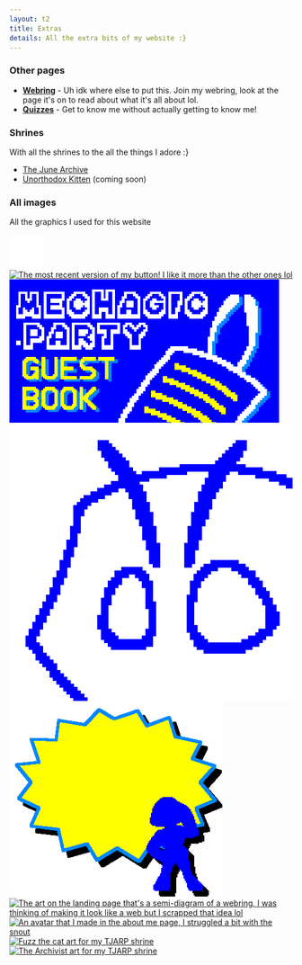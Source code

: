 ```yaml
---
layout: t2
title: Extras
details: All the extra bits of my website :}
---
```


### Other pages
- [**Webring**](gitgudring) - Uh idk where else to put this. Join my webring, look at the page it's on to read about what it's all about lol.
- [**Quizzes**](quizzes) - Get to know me without actually getting to know me!

### Shrines
With all the shrines to the all the things I adore :}

- [The June Archive](tjarp)
- [Unorthodox Kitten](unorthodox_kitten) (coming soon)

### All images
All the graphics I used for this website

<div class="box2">
    <div class="gallery">
        <a href="/2images/1bg.webp" data-caption="The white squares inside the blue squares, you can't see them on mobile though">
            <img class="tramb" src="/2images/1bg.webp" alt="The white squares inside the blue squares, you can't see them on mobile though">
        </a>
        <a href="/2images/1button.webp" data-caption="The most recent version of my button! I like it more than the other ones lol">
            <img class="tramb" src="/2images/1button.webp" alt="The most recent version of my button! I like it more than the other ones lol">
        </a>
        <a href="/2images/1guestbook.webp" data-caption="The art that links to my guestbook. I indulged myself and gave the paper antennae because I thought it would look neat, it does!">
            <img class="tramb" src="/2images/1guestbook.webp" alt="The art that links to my guestbook. I indulged myself and gave the paper antennae because I thought it would look neat, it does!">
        </a>
        <a href="/2images/1icon.webp" data-caption="Just an icon for the website, a simple blue and white drawing of my sona">
            <img class="tramb" src="/2images/1icon.webp" alt="Just an icon for the website, a simple blue and white drawing of my sona">
        </a>
        <a href="/2images/1pagenotfound.webp" data-caption="The art you'd see when going to a part of the website that doesn't exist, I'm pretty proud of it. It really pops out, in my opinion">
            <img class="tramb" src="/2images/1pagenotfound.webp" alt="The art you'd see when going to a part of the website that doesn't exist, I'm pretty proud of it. It really pops out, in my opinion">
        </a>
        <a href="/2images/1webring.webp" data-caption="The art on the landing page that's a semi-diagram of a webring, I was thinking of making it look like a web but I scrapped that idea lol">
            <img class="tramb" src="/2images/1webring.webp" alt="The art on the landing page that's a semi-diagram of a webring, I was thinking of making it look like a web but I scrapped that idea lol">
        </a>
        <a href="/2images/2avatar.webp" data-caption="An avatar that I made in the about me page, I struggled a bit with the snout">
            <img class="tramb" src="/2images/2avatar.webp" alt="An avatar that I made in the about me page, I struggled a bit with the snout">
        </a>
        <a href="/2images/3tjarpfuzz.webp" data-caption="Fuzz the cat art for my TJARP shrine">
            <img class="tramb" src="/2images/3tjarpfuzz.webp" alt="Fuzz the cat art for my TJARP shrine">
        </a>
        <a href="/2images/3tjarparchivist.webp" data-caption="The Archivist art for my TJARP shrine">
            <img class="tramb" src="/2images/3tjarparchivist.webp" alt="The Archivist art for my TJARP shrine">
        </a>
   </div>
</div>

<link rel="stylesheet" href="/1stylescripts/baguetteBox.min.css">
<script src="/1stylescripts/baguetteBox.min.js" charset="utf-8"></script>
<script type="text/javascript">
    window.addEventListener('load', function() { baguetteBox.run('.gallery');});
</script>